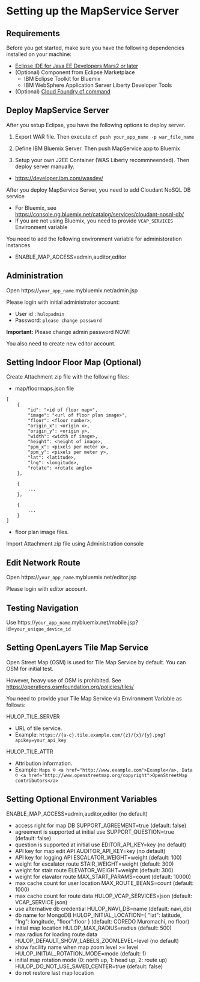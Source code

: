 <!--
The MIT License (MIT)

Copyright (c) 2014, 2017 IBM Corporation
Permission is hereby granted, free of charge, to any person obtaining a copy
of this software and associated documentation files (the "Software"), to deal
in the Software without restriction, including without limitation the rights
to use, copy, modify, merge, publish, distribute, sublicense, and/or sell
copies of the Software, and to permit persons to whom the Software is
furnished to do so, subject to the following conditions:

The above copyright notice and this permission notice shall be included in all
copies or substantial portions of the Software.

THE SOFTWARE IS PROVIDED "AS IS", WITHOUT WARRANTY OF ANY KIND, EXPRESS OR
IMPLIED, INCLUDING BUT NOT LIMITED TO THE WARRANTIES OF MERCHANTABILITY,
FITNESS FOR A PARTICULAR PURPOSE AND NONINFRINGEMENT. IN NO EVENT SHALL THE
AUTHORS OR COPYRIGHT HOLDERS BE LIABLE FOR ANY CLAIM, DAMAGES OR OTHER
LIABILITY, WHETHER IN AN ACTION OF CONTRACT, TORT OR OTHERWISE, ARISING FROM,
OUT OF OR IN CONNECTION WITH THE SOFTWARE OR THE USE OR OTHER DEALINGS IN THE
SOFTWARE.
-->

# Setting up the MapService Server

## Requirements

Before you get started, make sure you have the following dependencies installed on your machine:

- [Eclipse IDE for Java EE Developers Mars2 or later](http://www.eclipse.org/downloads/packages/eclipse-ide-java-ee-developers/mars2)
- (Optional) Component from Eclipse Marketplace
  - IBM Eclipse Toolkit for Bluemix
  - IBM WebSphere Application Server Liberty Developer Tools
- (Optional) [Cloud Foundry cf command](https://console.ng.bluemix.net/docs/cli/reference/cfcommands/index.html)

## Deploy MapService Server

After you setup Eclipse, you have the following options to deploy server.

1. Export WAR file. Then execute `cf push your_app_name -p war_file_name`

2. Define IBM Bluemix Server. Then push MapService app to Bluemix

3. Setup your own J2EE Container (WAS Liberty recommneended). Then deploy server manually.
 - https://developer.ibm.com/wasdev/

After you deploy MapService Server, you need to add Cloudant NoSQL DB service
- For Bluemix, see https://console.ng.bluemix.net/catalog/services/cloudant-nosql-db/
- If you are not using Bluemix, you need to provide `VCAP_SERVICES` Environment variable

You need to add the following environment variable for administoration instances
- ENABLE_MAP_ACCESS=admin,auditor,editor

## Administration

Open https://`your_app_name`.mybluemix.net/admin.jsp

Please login with initial administrator account:
- User id : `hulopadmin`
- Password: `please change password`

**Important:** Please change admin password NOW!

You also need to create new editor account.

## Setting Indoor Floor Map (Optional)

Create Attachment zip file with the following files:

- map/floormaps.json file
```
[
	{
		"id": "<id of floor map>",
		"image": "<url of floor plan image>",
		"floor": <floor number>,
		"origin_x": <origin x>,
		"origin_y": <origin y>,
		"width": <width of image>,
		"height": <height of image>,
		"ppm_x": <pixels per meter x>,
		"ppm_y": <pixels per meter y>,
		"lat": <latitude>,
		"lng": <longitude>,
		"rotate": <rotate angle>
	},
	
	{
	    ... 
	},
	
	{
	    ... 
	}
]
```

- floor plan image files.

Import Attachment zip file using Administration console


## Edit Network Route

Open https://`your_app_name`.mybluemix.net/editor.jsp

Please login with editor account.

## Testing Navigation

Use https://`your_app_name`.mybluemix.net/mobile.jsp?id=`your_unique_device_id`

## Setting OpenLayers Tile Map Service

Open Street Map (OSM) is used for Tile Map Service by default. You can OSM for initial test. 

However, heavy use of OSM is prohibited. See https://operations.osmfoundation.org/policies/tiles/ 

You need to provide your Tile Map Service via Environment Variable as follows:

HULOP\_TILE\_SERVER
- URL of tile service.
- Example: `https://{a-c}.tile.example.com/{z}/{x}/{y}.png?apikey=your_api_key`

HULOP\_TILE\_ATTR
- Attribution information.
- Example: `Maps © <a href="http://www.example.com">Example</a>, Data © <a href="http://www.openstreetmap.org/copyright">OpenStreetMap contributors</a>`

## Setting Optional Environment Variables
ENABLE\_MAP\_ACCESS=admin,auditor,editor (no default)
- access right for map DB
SUPPORT\_AGREEMENT=true (default: false)
- agreement is supported at initial use
SUPPORT\_QUESTION=true (default: false)
- question is supported at initial use
EDITOR\_API\_KEY=key (no default)
- API key for map edit API
AUDITOR\_API\_KEY=key (no default)
- API key for logging API
ESCALATOR\_WEIGHT=weight (default: 100)
- weight for escalator route
STAIR\_WEIGHT=weight (default: 300)
- weight for stair route
ELEVATOR\_WEIGHT=weight (default: 300)
- weight for elavator route
MAX\_START\_PARAMS=count (default: 10000)
- max cache count for user location
MAX\_ROUTE\_BEANS=count (default: 1000)
- max cache count for route data
HULOP\_VCAP\_SERVICES=json (default: VCAP\_SERVICE json)
- use alternative db credential
HULOP\_NAVI\_DB=name (default: navi_db)
- db name for MongoDB
HULOP\_INITIAL\_LOCATION={ "lat": latitude, "lng": longitude, "floor":floor } (default: COREDO Muromachi, no floor)
- initial map location
HULOP\_MAX\_RADIUS=radius (default: 500)
- max radius for loading route data
HULOP\_DEFAULT\_SHOW\_LABELS\_ZOOMLEVEL=level (no default)
- show facility name when map zoom level >= level
HULOP\_INITIAL\_ROTATION\_MODE=mode (default: 1)
- initial map rotation mode (0: north up, 1: head up, 2: route up)
HULOP\_DO\_NOT\_USE\_SAVED\_CENTER=true (default: false)
- do not restore last map location
